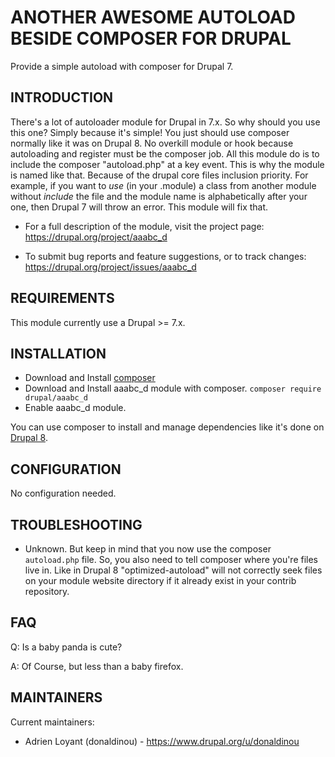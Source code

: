 ANOTHER AWESOME AUTOLOAD BESIDE COMPOSER FOR DRUPAL
============

Provide a simple autoload with composer for Drupal 7.


INTRODUCTION
------------

There's a lot of autoloader module for Drupal in 7.x.
So why should you use this one?
Simply because it's simple!
You just should use composer normally like it was on Drupal 8.
No overkill module or hook because autoloading and register must be 
the composer job.
All this module do is to include the composer "autoload.php" at a key event. 
This is why the module is named like that. Because of the drupal core files inclusion priority. 
For example, if you want to *use* (in your .module) a class from another module without *include* the file and the module name is alphabetically after your one, then Drupal 7 will throw an error.
This module will fix that.

 * For a full description of the module, visit the project page:
   https://drupal.org/project/aaabc_d

 * To submit bug reports and feature suggestions, or to track changes:
   https://drupal.org/project/issues/aaabc_d


REQUIREMENTS
------------

This module currently use a Drupal >= 7.x.


INSTALLATION
------------

 * Download and Install [composer](https://getcomposer.org/doc/00-intro.md)
 * Download and Install aaabc_d module with composer. `composer require drupal/aaabc_d`
 * Enable aaabc_d module.

You can use composer to install and manage dependencies like it's done on [Drupal 8](https://www.drupal.org/docs/develop/using-composer/using-composer-to-install-drupal-and-manage-dependencies).


CONFIGURATION
-------------

No configuration needed.


TROUBLESHOOTING
---------------

 * Unknown. But keep in mind that you now use the composer `autoload.php` file. So, you also need to tell composer where you're files live in. Like in Drupal 8 "optimized-autoload" will not correctly seek files on your module website directory if it already exist in your contrib repository.

FAQ
---

Q: Is a baby panda is cute?

A: Of Course, but less than a baby firefox.

MAINTAINERS
-----------

Current maintainers:
 * Adrien Loyant (donaldinou) - https://www.drupal.org/u/donaldinou

